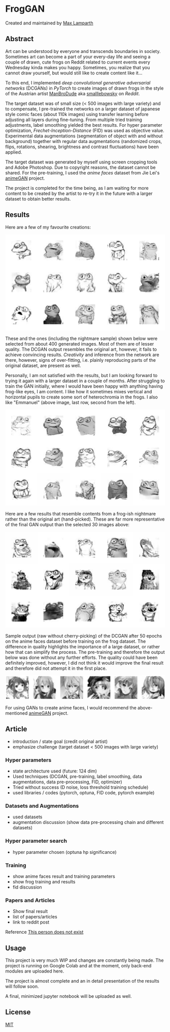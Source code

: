 
# FrogGAN

Created and maintained by [Max Lamparth](https://github.com/maxlampe)

## Abstract

Art can be understood by everyone and transcends boundaries in society. 
Sometimes art can become a part of your every-day life and seeing a couple of drawn, cute frogs on Reddit related to 
current events every Wednesday kinda makes you happy. Sometimes, you realize that you cannot draw yourself, 
but would still like to create content like it...

To this end, I implemented _deep convolutional generative adversarial networks_ (DCGANs) in _PyTorch_ 
to create images of drawn frogs in the style of the Austrian artist 
[ManBroDude](https://manbrodude.art/) aka [smalllebowsky](https://www.reddit.com/user/SmallLebowsky/) on _Reddit_.

The target dataset was of small size (< 500 images with large variety) and to compensate, I pre-trained the networks on 
a larger dataset of japanese style comic faces (about 110k images) using transfer learning before adjusting all layers 
during fine-tuning. From multiple tried training adjustments, label smoothing yielded the best results. For 
hyper parameter optimization, _Frechet-Inception-Distance_ (FID) was used as objective value.
Experimental data augmentations (segmentation of object with and without background) together with regular data 
augmentations (randomized crops, flips, rotations, shearing, brightness and contrast fluctuations) have been applied.

The target dataset was generated by myself using screen cropping tools and Adobe Photoshop. Due to copyright reasons,
the dataset cannot be shared.
For the pre-training, I used the _anime faces_ dataset from Jie Lei's [animeGAN](https://github.com/jayleicn/animeGAN)
project.

The project is completed for the time being, as I am waiting for more content to be created by the artist to re-try it
in the future with a larger dataset to obtain better results.

## Results

Here are a few of my favourite creations:

![image](images/frognet_ok1.png)

These and the ones (including the nightmare sample) shown below were selected from about 400 generated images.
Most of them are of lesser quality. The DCGAN output resembles the original art, however, it fails to achieve 
convincing results. _Creativity_ and inference from the network are there, however, signs of over-fitting, i.e. plainly
reproducing parts of the original dataset, are present as well. 

Personally, I am not satisfied with the results, but I am looking forward to trying it again with a larger dataset in a
couple of months. After struggling to train the GAN initially, where I would have been happy with anything having 
frog-like eyes, I am content. 
I like how it sometimes mixes vertical and horizontal pupils to create some sort of heterochromia in
the frogs. 
I also like "Emmanuel" (above image, last row, second from the left).

![image](images/frognet_ok2.png)

Here are a few results that resemble contents from a frog-ish nightmare rather than the original art (hand-picked). 
These are far more representative of the final GAN output than the selected 30 images above:

![image](images/frognet_night1.png)

Sample output (raw without cherry-picking) of the DCGAN after 50 epochs on the anime faces dataset before training
on the frog dataset. The difference in quality highlights the importance of a large dataset, or rather how that can 
simplify the process. The pre-training and therefore the output below was done without any further efforts. 
The quality could have been definitely improved, however, I did not think it would improve the final result and 
therefore did not attempt it in the first place.

![image](images/anime_gen.png)

For using GANs to create anime faces, I would recommend the above-mentioned 
[animeGAN](https://github.com/jayleicn/animeGAN) project.

## Article

- introduction / state goal (credit original artist)
- emphasize challenge (target dataset < 500 images with large variety)
  
### Hyper parameters

- state architecture used (future: 124 dim)
- Used techniques (DCGAN, pre-training, label smoothing, data augmentations, data pre-processing, FID, optimizer)
- Tried without success (D noise, loss threshold training schedule)
- used libraries / codes (pytorch, optuna, FID code, pytorch example)

### Datasets and Augmentations

- used datasets
- augmentation discussion (show data pre-processing chain and different datasets)

### Hyper parameter search

- hyper parameter chosen (optuna hp significance)

### Training

- show anime faces result and training parameters
- show frog training and results
- fid discussion

### Papers and Articles

- Show final result
- list of papers/articles
- link to reddit post

Reference
[This person does not exist](https://thispersondoesnotexist.com/)

## Usage

This project is very much WIP and changes are constantly being made. The project is running on Google Colab and at the moment, only back-end modules are uploaded here.

The project is almost complete and an in detail presentation of the results will follow soon.

A final, minimized jupyter notebook will be uploaded as well.

## License
[MIT](https://choosealicense.com/licenses/mit/)